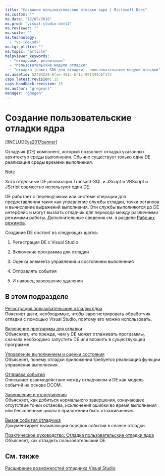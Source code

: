 ```yaml
---
title: "Создание пользовательские отладки ядра | Microsoft Docs"
ms.custom: ""
ms.date: "12/05/2016"
ms.prod: "visual-studio-dev14"
ms.reviewer: ""
ms.suite: ""
ms.technology: 
  - "vs-ide-sdk"
ms.tgt_pltfrm: ""
ms.topic: "article"
helpviewer_keywords: 
  - "отладчики, реализация"
  - "пользовательские модули отладки"
  - "отладка [пакет SDK для отладки], пользовательские модули отладки"
ms.assetid: 52794238-6fae-451c-bf1c-99f344c6f173
caps.latest.revision: 15
caps.handback.revision: 15
ms.author: "gregvanl"
manager: "ghogen"
---
```

# Создание пользовательские отладки ядра
[!INCLUDE[vs2017banner](../../code-quality/includes/vs2017banner.md)]

Отладчик \(DE\) компонент, который позволяет отладка указанных архитектур среды выполнения.  Обычно существует только один DE реализация среды времени выполнения.  
  
> [!NOTE]
>  Хотя отдельные DE реализация Transact\-SQL и JScript и VBScript и JScript совместно используют один DE.  
  
 DE работает с переводчиком или системе операции для предоставления таких как управление службы отладки, точки останова и вычисление выражений выполнения.  Эти службы выполняются до DE интерфейс и могут вызвать отладчик для перехода между различными режимами работы.  Дополнительные сведения см. в разделе [Рабочих режимов](../../extensibility/debugger/operational-modes.md).  
  
 Создание DE состоит из следующих шагов:  
  
1.  Регистрация DE с Visual Studio  
  
2.  Включение программа для отладки  
  
3.  Оценка элемента управления и состоянием выполнения  
  
4.  Отправлять события  
  
5.  И наконец завершение удаления  
  
## В этом подразделе  
 [Регистрация пользовательские отладки ядра](../../extensibility/debugger/registering-a-custom-debug-engine.md)  
 Поясняет шаги, необходимые, чтобы зарегистрировать обработчик отладки с помощью Visual Studio, поэтому его можно использовать.  
  
 [Включение программы для отладки](../../extensibility/debugger/enabling-a-program-to-be-debugged.md)  
 Объясняет, что прежде, чем у DE может отлаживать программы, сначала необходимо запустить DE или вложить в существующей программе.  
  
 [Управление выполнением и оценки состояния](../../extensibility/debugger/execution-control-and-state-evaluation.md)  
 Объясняет, почему отладки приложения требуется реализация функции управления выполнения.  
  
 [Отправка событий](../../extensibility/debugger/sending-events.md)  
 Описывает взаимодействие между отладчиком и DE как модель событий на основе DCOM.  
  
 [Завершение и отсоединения](../../extensibility/debugger/termination-and-detaching.md)  
 Объясняет, как добиться нормального завершения, означающее отсутствие точки останова, исключения ошибки во время выполнения или бесконечные циклы в приложении быть отлаживанным.  
  
 [Вызов события отладчика](../../extensibility/debugger/calling-debugger-events.md)  
 Документирует вызывающий порядок событий в сеансе отладки.  
  
 [Практическое руководство: Отладка пользовательские отладки ядра](../../extensibility/debugger/how-to-debug-a-custom-debug-engine.md)  
 Объясняет, как отладить пользовательский DE.  
  
## См. также  
 [Расширение возможностей отладчика Visual Studio](../../extensibility/debugger/visual-studio-debugger-extensibility.md)